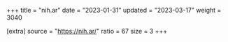 +++
title = "nih.ar"
date = "2023-01-31"
updated = "2023-03-17"
weight = 3040

[extra]
source = "https://nih.ar/"
ratio = 67
size = 3
+++
